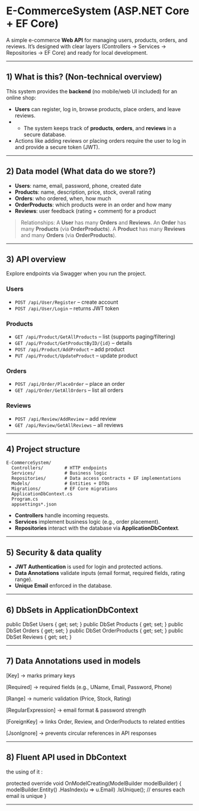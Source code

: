 # E-CommerceSystem (ASP.NET Core + EF Core)

A simple e-commerce **Web API** for managing users, products, orders, and reviews.
It’s designed with clear layers (Controllers → Services → Repositories → EF Core) and ready for local development.

---

## 1) What is this? (Non-technical overview)

This system provides the **backend** (no mobile/web UI included) for an online shop:
* **Users** can register, log in, browse products, place orders, and leave reviews.
* * The system keeps track of **products**, **orders**, and **reviews** in a secure database.
* Actions like adding reviews or placing orders require the user to log in and provide a secure token (JWT).

---
## 2) Data model (What data do we store?)

* **Users**: name, email, password, phone, created date
* **Products**: name, description, price, stock, overall rating
* **Orders**: who ordered, when, how much
* **OrderProducts**: which products were in an order and how many
* **Reviews**: user feedback (rating + comment) for a product

> Relationships:
> A **User** has many **Orders** and **Reviews**.
> An **Order** has many **Products** (via **OrderProducts**).
> A **Product** has many **Reviews** and many **Orders** (via **OrderProducts**).

---

## 3) API overview

Explore endpoints via Swagger when you run the project.

### Users

* `POST /api/User/Register` – create account
* `POST /api/User/Login` – returns JWT token

### Products

* `GET /api/Product/GetAllProducts` – list (supports paging/filtering)
* `GET /api/Product/GetProductByID/{id}` – details
* `POST /api/Product/AddProduct` – add product
* `PUT /api/Product/UpdateProduct` – update product

### Orders

* `POST /api/Order/PlaceOrder` – place an order
* `GET /api/Order/GetAllOrders` – list all orders

### Reviews

* `POST /api/Review/AddReview` – add review
* `GET /api/Review/GetAllReviews` – all reviews

---

## 4) Project structure

```
E-CommerceSystem/
  Controllers/        # HTTP endpoints
  Services/           # Business logic
  Repositories/       # Data access contracts + EF implementations
  Models/             # Entities + DTOs
  Migrations/         # EF Core migrations
  ApplicationDbContext.cs
  Program.cs
  appsettings*.json
```

* **Controllers** handle incoming requests.
* **Services** implement business logic (e.g., order placement).
* **Repositories** interact with the database via **ApplicationDbContext**.

---

## 5) Security & data quality

* **JWT Authentication** is used for login and protected actions.
* **Data Annotations** validate inputs (email format, required fields, rating range).
* **Unique Email** enforced in the database.

---
  
## 6) DbSets in ApplicationDbContext
public DbSet<User> Users { get; set; }
public DbSet<Product> Products { get; set; }
public DbSet<Order> Orders { get; set; }
public DbSet<OrderProducts> OrderProducts { get; set; }
public DbSet<Review> Reviews { get; set; }

---


## 7) Data Annotations used in models

[Key] → marks primary keys

[Required] → required fields (e.g., UName, Email, Password, Phone)

[Range] → numeric validation (Price, Stock, Rating)

[RegularExpression] → email format & password strength

[ForeignKey] → links Order, Review, and OrderProducts to related entities

[JsonIgnore] → prevents circular references in API responses


---


## 8) Fluent API used in DbContext

the using of it :

protected override void OnModelCreating(ModelBuilder modelBuilder)
{
    modelBuilder.Entity<User>()
                .HasIndex(u => u.Email)
                .IsUnique(); // ensures each email is unique
}



---

